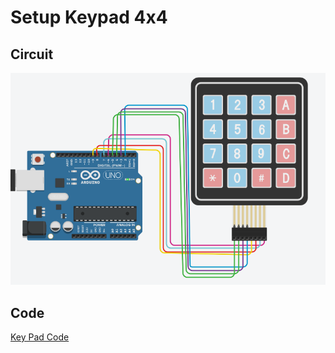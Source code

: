 # Setup Keypad 4x4

## Circuit 
![KeyPad Circuit](images/KeyPad.PNG)

## Code
[Key Pad Code](ide_src/KeyPad_4x4.ino)